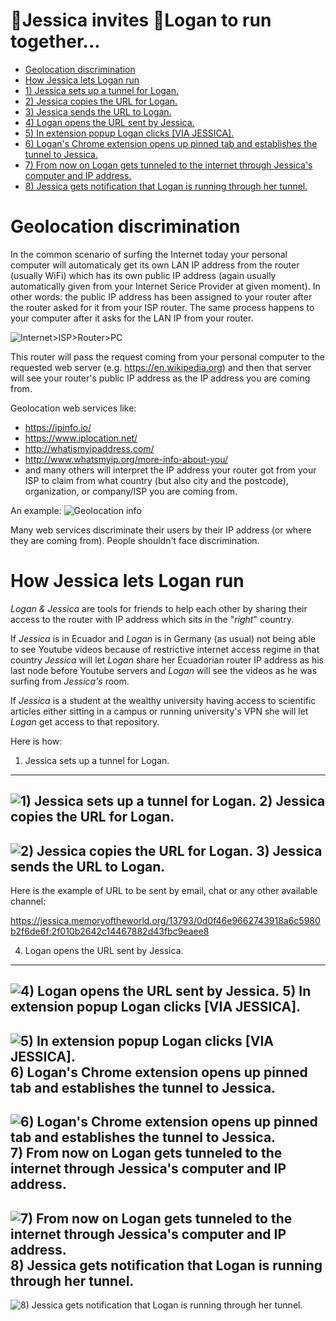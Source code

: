 :runner:Jessica invites :runner:Logan to run together...
========================================================


  * [Geolocation discrimination](#geolocation-discrimination)
  * [How Jessica lets Logan run](#how-jessica-lets-logan-run)
   * [1) Jessica sets up a tunnel for Logan.](#1-jessica-sets-up-a-tunnel-for-logan)
   * [2) Jessica copies the URL for Logan.](#2-jessica-copies-the-url-for-logan)
   * [3) Jessica sends the URL to Logan.](#3-jessica-sends-the-url-to-logan)
   * [4) Logan opens the URL sent by Jessica.](#4-logan-opens-the-url-sent-by-jessica)
   * [5) In extension popup Logan clicks [VIA JESSICA].](#5-in-extension-popup-logan-clicks-via-jessica)
   * [6) Logan's Chrome extension opens up pinned tab and establishes the tunnel to Jessica.](#6-logans-chrome-extension-opens-up-pinned-tab-and-establishes-the-tunnel-to-jessica)
   * [7) From now on Logan gets tunneled to the internet through Jessica's computer and IP address.](#7-from-now-on-logan-gets-tunneled-to-the-internet-through-jessicas-computer-and-ip-address)
   * [8) Jessica gets notification that Logan is running through her tunnel.](#8-jessica-gets-notification-that-logan-is-running-through-her-tunnel)

Geolocation discrimination
==========================

In the common scenario of surfing the Internet today your personal computer will automaticaly get its own LAN IP address from the router (usually WiFi) which has its own public IP address (again usually automatically given from your Internet Serice Provider at given moment). In other words: the public IP address has been assigned to your router after the router asked for it from your ISP router. The same process happens to your computer after it asks for the LAN IP from your router.

![Internet>ISP>Router>PC](http://i.imgur.com/7VygiVE.png "Internet>ISP>Router>PC")

This router will pass the request coming from your personal computer to the requested web server (e.g. https://en.wikipedia.org) and then that server will see your router's public IP address as the IP address you are coming from.

Geolocation web services like:
 - https://ipinfo.io/
 - https://www.iplocation.net/
 - http://whatismyipaddress.com/
 - http://www.whatsmyip.org/more-info-about-you/ 
 - and many others
will interpret the IP address your router got from your ISP to claim from what country (but also city and the postcode), organization, or company/ISP you are coming from.

An example:
![Geolocation info](http://i.imgur.com/cCuIEeB.png "Geolocation info")

Many web services discriminate their users by their IP address (or where they are coming from). People shouldn't face discrimination.

How Jessica lets Logan run
========================

*Logan & Jessica* are tools for friends to help each other by sharing their access to the router with IP address which sits in the "*right*" country.

If *Jessica* is in Ecuador and *Logan* is in Germany (as usual) not being able to see Youtube videos because of restrictive internet access regime in that country *Jessica* will let *Logan* share her Ecuadorian router IP address as his last node before Youtube servers and *Logan* will see the videos as he was surfing from *Jessica's* room.

If *Jessica* is a student at the wealthy university having access to scientific articles either sitting in a campus or running university's VPN she will let *Logan* get access to that repository.

Here is how:

1) Jessica sets up a tunnel for Logan.
--------------------------------------
![1) Jessica sets up a tunnel for Logan.](http://i.imgur.com/jEtCT1a.png "1) Jessica sets up a tunnel for Logan.")
2) Jessica copies the URL for Logan.
------------------------------------
![2) Jessica copies the URL for Logan.](http://i.imgur.com/c8dsvb8.png "2) Jessica copies the URL for Logan.")
3) Jessica sends the URL to Logan.
----------------------------------
Here is the example of URL to be sent by email, chat or any other available channel:

https://jessica.memoryoftheworld.org/13793/0d0f46e9662743918a6c5980b2f6de6f:2f010b2642c14467882d43fbc9eaee8

4) Logan opens the URL sent by Jessica.
---------------------------------------
![4) Logan opens the URL sent by Jessica.](http://i.imgur.com/rFCTAeK.png "4) Logan opens the URL sent by Jessica.")
5) In extension popup Logan clicks [VIA JESSICA].
-------------------------------------------------
![5) In extension popup Logan clicks [VIA JESSICA].](http://i.imgur.com/IlZwMBX.png "5) In extension popup Logan clicks [VIA JESSICA].")
6) Logan's Chrome extension opens up pinned tab and establishes the tunnel to Jessica.
--------------------------------------------------------------------------------------
![6) Logan's Chrome extension opens up pinned tab and establishes the tunnel to Jessica.](http://i.imgur.com/oUf6nr6.png "6) Logan's Chrome extension opens up pinned tab and establishes the tunnel to Jessica.")
7) From now on Logan gets tunneled to the internet through Jessica's computer and IP address.
---------------------------------------------------------------------------------------------
![7) From now on Logan gets tunneled to the internet through Jessica's computer and IP address.](http://i.imgur.com/1Anikzb.png "7) From now on Logan gets tunneled to the internet through Jessica's computer and IP address.")
8) Jessica gets notification that Logan is running through her tunnel.
----------------------------------------------------------------------
![8) Jessica gets notification that Logan is running through her tunnel.](http://i.imgur.com/nvzSrVh.png "8) Jessica gets notification that Logan is running through her tunnel.")
